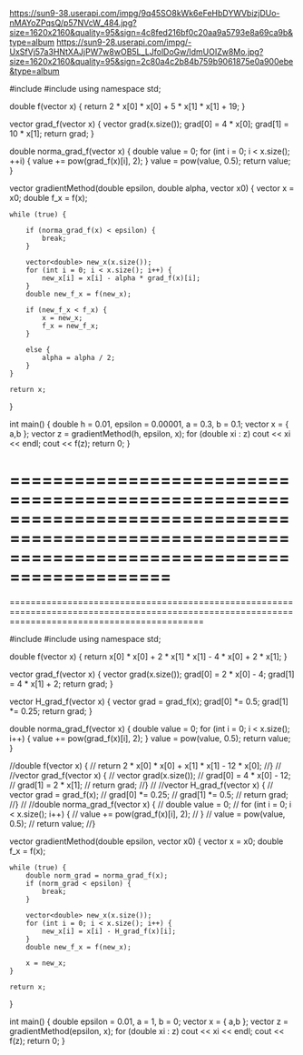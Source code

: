 https://sun9-38.userapi.com/impg/9q45SO8kWk6eFeHbDYWVbizjDUo-nMAYoZPqsQ/p57NVcW_484.jpg?size=1620x2160&quality=95&sign=4c8fed216bf0c20aa9a5793e8a69ca9b&type=album
https://sun9-28.userapi.com/impg/-UxSfVj57a3HNtXAJjPW7w8wOB5L_LJfolDoGw/ldmUOIZw8Mo.jpg?size=1620x2160&quality=95&sign=2c80a4c2b84b759b9061875e0a900ebe&type=album

#include <iostream>
#include <vector>
using namespace std;

double f(vector<double> x) {
    return 2 * x[0] * x[0] + 5 * x[1] * x[1] + 19;
}

vector<double> grad_f(vector<double> x) {
    vector<double> grad(x.size());
    grad[0] = 4 * x[0];
    grad[1] = 10 * x[1];
    return grad;
}

double norma_grad_f(vector<double> x) {
    double value = 0;
    for (int i = 0; i < x.size(); ++i) {
        value += pow(grad_f(x)[i], 2);
    }
    value = pow(value, 0.5);
    return value;
}

vector<double> gradientMethod(double epsilon, double alpha, vector<double> x0) {
    vector<double> x = x0;
    double f_x = f(x);

    while (true) {

        if (norma_grad_f(x) < epsilon) {
            break;
        }

        vector<double> new_x(x.size());
        for (int i = 0; i < x.size(); i++) {
            new_x[i] = x[i] - alpha * grad_f(x)[i];
        }
        double new_f_x = f(new_x);

        if (new_f_x < f_x) {
            x = new_x;
            f_x = new_f_x;
        }

        else {
            alpha = alpha / 2;
        }
    }

    return x;
}

int main() {
    double h = 0.01, epsilon = 0.00001, a = 0.3, b = 0.1;
    vector<double> x = { a,b };
    vector<double> z = gradientMethod(h, epsilon, x);
    for (double xi : z)
        cout << xi << endl;
    cout << f(z);
    return 0;
}





=================================================================================================================================================
=================================================================================================================================================
=================================================================================================================================================



#include <iostream>
#include <vector>
using namespace std;

double f(vector<double> x) {
    return x[0] * x[0] + 2 * x[1] * x[1] - 4 * x[0] + 2 * x[1];
}

vector<double> grad_f(vector<double> x) {
    vector<double> grad(x.size());
    grad[0] = 2 * x[0] - 4;
    grad[1] = 4 * x[1] + 2;
    return grad;
}

vector<double> H_grad_f(vector<double> x) {
    vector<double> grad = grad_f(x);
    grad[0] *= 0.5;
    grad[1] *= 0.25;
    return grad;
}

double norma_grad_f(vector<double> x) {
    double value = 0;
    for (int i = 0; i < x.size(); i++) {
        value += pow(grad_f(x)[i], 2);
    }
    value = pow(value, 0.5);
    return value;
}


//double f(vector<double> x) {
//    return 2 * x[0] * x[0] + x[1] * x[1] - 12 * x[0];
//}
//
//vector<double> grad_f(vector<double> x) {
//    vector<double> grad(x.size());
//    grad[0] = 4 * x[0] - 12;
//    grad[1] = 2 * x[1];
//    return grad;
//}
//
//vector<double> H_grad_f(vector<double> x) {
//    vector<double> grad = grad_f(x);
//    grad[0] *= 0.25;
//    grad[1] *= 0.5;
//    return grad;
//}
//
//double norma_grad_f(vector<double> x) {
//    double value = 0;
//    for (int i = 0; i < x.size(); i++) {
//        value += pow(grad_f(x)[i], 2);
//    }
//    value = pow(value, 0.5);
//    return value;
//}

vector<double> gradientMethod(double epsilon, vector<double> x0) {
    vector<double> x = x0;
    double f_x = f(x);

    while (true) {
        double norm_grad = norma_grad_f(x);
        if (norm_grad < epsilon) {
            break;
        }

        vector<double> new_x(x.size());
        for (int i = 0; i < x.size(); i++) {
            new_x[i] = x[i] - H_grad_f(x)[i];
        }
        double new_f_x = f(new_x);

        x = new_x;
    }

    return x;
}

int main() {
    double epsilon = 0.01, a = 1, b = 0;
    vector<double> x = { a,b };
    vector<double> z = gradientMethod(epsilon, x);
    for (double xi : z)
        cout << xi << endl;
    cout << f(z);
    return 0;
}
